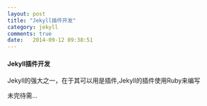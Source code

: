 ```yaml
---
layout: post
title: "Jekyll插件开发"
category: jekyll
comments: true
date:   2014-09-12 09:38:51
---
```


#### Jekyll插件开发

Jekyll的强大之一，在于其可以用是插件,Jekyll的插件使用Ruby来编写  

未完待需...
